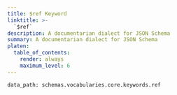 ```yaml
---
title: $ref Keyword
linktitle: >-
  `$ref`
description: A documentarian dialect for JSON Schema
summary: A documentarian dialect for JSON Schema
platen:
  table_of_contents:
    render: always
    maximum_level: 6
---
```


```schematize
data_path: schemas.vocabularies.core.keywords.ref
```
